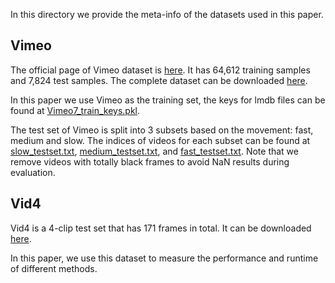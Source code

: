 In this directory we provide the meta-info of the datasets used in this paper.

## Vimeo

The official page of Vimeo dataset is [here](http://toflow.csail.mit.edu/). It has 64,612 training samples and 7,824 test samples. The complete dataset can be downloaded [here](http://data.csail.mit.edu/tofu/dataset/vimeo_septuplet.zip).

In this paper we use Vimeo as the training set, the keys for lmdb files can be found at [Vimeo7_train_keys.pkl](./meta_info/Vimeo7_train_keys.pkl).

The test set of Vimeo is split into 3 subsets based on the movement: fast, medium and slow. The indices of videos for each subset can be found at [slow_testset.txt](./meta_info/slow_testset.txt), [medium_testset.txt](./meta_info/medium_testset.txt), and [fast_testset.txt](./meta_info/fast_testset.txt). Note that we remove videos with totally black frames to avoid NaN results during evaluation.

## Vid4

Vid4 is a 4-clip test set that has 171 frames in total. It can be downloaded [here](https://drive.google.com/drive/folders/10-gUO6zBeOpWEamrWKCtSkkUFukB9W5m).

In this paper, we use this dataset to measure the performance and runtime of different methods. 
